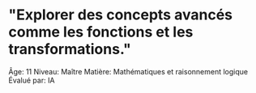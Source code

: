 # "Explorer des concepts avancés comme les fonctions et les transformations."

Âge: 11
Niveau: Maître
Matière: Mathématiques et raisonnement logique
Évalué par: IA